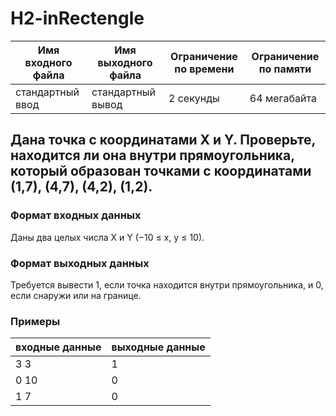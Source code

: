 # H2-inRectengle

|Имя входного файла|Имя выходного файла|Ограничение по времени|Ограничение по памяти|
|-|-|-|-|
|стандартный ввод|стандартный вывод|2 секунды|64 мегабайта|

## Дана точка с координатами X и Y. Проверьте, находится ли она внутри прямоугольника, который образован точками с координатами (1,7), (4,7), (4,2), (1,2).
### Формат входных данных
Даны два целых числа X и Y (−10 ≤ x, y ≤ 10).
### Формат выходных данных
Требуется вывести 1, если точка находится внутри прямоугольника, и 0, если снаружи или на границе.
### Примеры
|входные данные|выходные данные|
|-|-|
|3 3|1|
|0 10|0|
|1 7|0|
